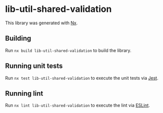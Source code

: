 # lib-util-shared-validation

This library was generated with [Nx](https://nx.dev).

## Building

Run `nx build lib-util-shared-validation` to build the library.

## Running unit tests

Run `nx test lib-util-shared-validation` to execute the unit tests via [Jest](https://jestjs.io).

## Running lint

Run `nx lint lib-util-shared-validation` to execute the lint via [ESLint](https://eslint.org/).
